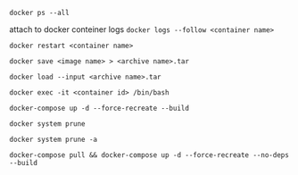 `docker ps --all`

attach to docker conteiner logs
`docker logs --follow <container name>`

`docker restart <container name>`

`docker save <image name> > <archive name>.tar`

`docker load --input <archive name>.tar`

`docker exec -it <container id> /bin/bash`

`docker-compose up -d --force-recreate --build`

`docker system prune`

`docker system prune -a`

`docker-compose pull && docker-compose up -d --force-recreate --no-deps --build` 
